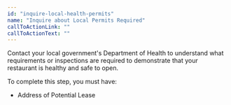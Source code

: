 ```yaml
---
id: "inquire-local-health-permits"
name: "Inquire about Local Permits Required"
callToActionLink: ""
callToActionText: ""
---
```


Contact your local government's Department of Health to understand what requirements or inspections are required to demonstrate that your restaurant is healthy and safe to open. 
        
To complete this step, you must have:
- Address of Potential Lease
